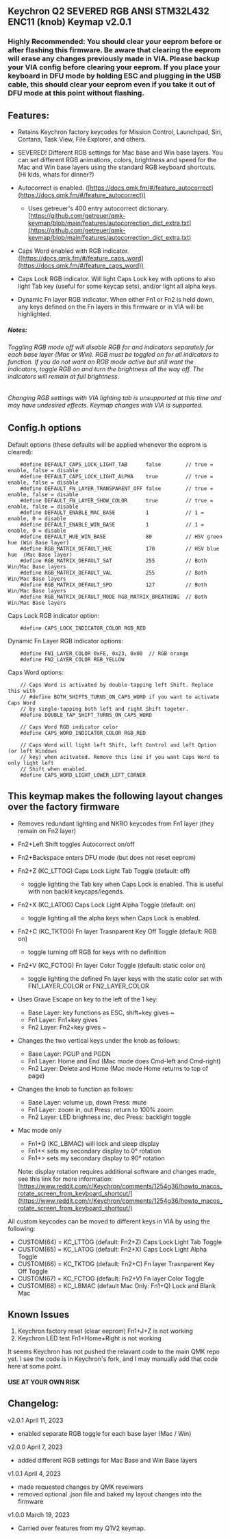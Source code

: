 ## Keychron Q2 SEVERED RGB ANSI STM32L432 ENC11 (knob) Keymap v2.0.1

### Highly Recommended: You should clear your eeprom before or after flashing this firmware. Be aware that clearing the eeprom will erase any changes previously made in VIA. Please backup your VIA config before clearing your eeprom. If you place your keyboard in DFU mode by holding ESC and plugging in the USB cable, this should clear your eeprom even if you take it out of DFU mode at this point without flashing.

## Features:
- Retains Keychron factory keycodes for Mission Control, Launchpad, Siri, Cortana, Task View, File Explorer, and others.

- SEVERED! Different RGB settings for Mac base and Win base layers. You can set different RGB animations, colors, brightness and speed for the Mac and Win base layers using the standard RGB keyboard shortcuts. (Hi kids, whats for dinner?)

- Autocorrect is enabled. ([https://docs.qmk.fm/#/feature_autocorrect](https://docs.qmk.fm/#/feature_autocorrect))
    - Uses getreuer's 400 entry autocorrect dictionary.   
    [https://github.com/getreuer/qmk-keymap/blob/main/features/autocorrection_dict_extra.txt](https://github.com/getreuer/qmk-keymap/blob/main/features/autocorrection_dict_extra.txt)

- Caps Word enabled with RGB indicator. ([https://docs.qmk.fm/#/feature_caps_word](https://docs.qmk.fm/#/feature_caps_word))

- Caps Lock RGB indicator. Will light Caps Lock key with options to also light Tab key (useful for some keycap sets), and/or light all alpha keys.

- Dynamic Fn layer RGB indicator. When either Fn1 or Fn2 is held down, any keys defined on the Fn layers in this firmware or in VIA will be highlighted.

##### Notes:   

###### Toggling RGB mode off will disable RGB for and indicators separately for each base layer (Mac or Win). RGB must be toggled on for all indicators to function. If you do not want an RGB mode active but still want the indicators, toggle RGB on and turn the brightness all the way off. The indicators will remain at full brightness.
###### Changing RGB settings with VIA lighting tab is unsupported at this time and may have undesired effects. Keymap changes with VIA is supported.

## Config.h options

Default options (these defaults will be applied whenever the eeprom is cleared):

```
    #define DEFAULT_CAPS_LOCK_LIGHT_TAB      false        // true = enable, false = disable
    #define DEFAULT_CAPS_LOCK_LIGHT_ALPHA    true         // true = enable, false = disable
    #define DEFAULT_FN_LAYER_TRANSPARENT_OFF false        // true = enable, false = disable
    #define DEFAULT_FN_LAYER_SHOW_COLOR      true         // true = enable, false = disable
    #define DEFAULT_ENABLE_MAC_BASE          1            // 1 = enable, 0 = disable
    #define DEFAULT_ENABLE_WIN_BASE          1            // 1 = enable, 0 = disable
    #define DEFAULT_HUE_WIN_BASE             80           // HSV green hue (Win Base layer)
    #define RGB_MATRIX_DEFAULT_HUE           170          // HSV blue hue  (Mac Base layer)
    #define RGB_MATRIX_DEFAULT_SAT           255          // Both Win/Mac Base layers
    #define RGB_MATRIX_DEFAULT_VAL           255          // Both Win/Mac Base layers
    #define RGB_MATRIX_DEFAULT_SPD           127          // Both Win/Mac Base layers
    #define RGB_MATRIX_DEFAULT_MODE RGB_MATRIX_BREATHING  // Both Win/Mac Base layers
```   

Caps Lock RGB indicator option:

```
    #define CAPS_LOCK_INDICATOR_COLOR RGB_RED
```

Dynamic Fn Layer RGB indicator options:

```
    #define FN1_LAYER_COLOR 0xFE, 0x23, 0x00  // RGB orange
    #define FN2_LAYER_COLOR RGB_YELLOW
```

Caps Word options:

```
    // Caps Word is activated by double-tapping left Shift. Replace this with 
    // #define BOTH_SHIFTS_TURNS_ON_CAPS_WORD if you want to activate Caps Word 
    // by single-tapping both left and right Shift togeter. 
    #define DOUBLE_TAP_SHIFT_TURNS_ON_CAPS_WORD

    // Caps Word RGB indicator color
    #define CAPS_WORD_INDICATOR_COLOR RGB_RED

    // Caps Word will light left Shift, left Control and left Option (or left Windows
    // key) when acitvated. Remove this line if you want Caps Word to only light left
    // Shift when enabled.
    #define CAPS_WORD_LIGHT_LOWER_LEFT_CORNER
```

## This keymap makes the following layout changes over the factory firmware

- Removes redundant lighting and NKRO keycodes from Fn1 layer (they remain on Fn2 layer)
- Fn2+Left Shift toggles Autocorrect on/off
- Fn2+Backspace enters DFU mode (but does not reset eeprom)
- Fn2+Z (KC_LTTOG) Caps Lock Light Tab Toggle (default: off)
    - toggle lighting the Tab key when Caps Lock is enabled. This is useful with non backlit keycaps/legends. 
- Fn2+X (KC_LATOG) Caps Lock Light Alpha Toggle (default: on)
    - toggle lighting all the alpha keys when Caps Lock is enabled. 
- Fn2+C (KC_TKTOG) Fn layer Trasnparent Key Off Toggle (default: RGB on)
    - toggle turning off RGB for keys with no definition 
- Fn2+V (KC_FCTOG) Fn layer Color Toggle (default: static color on)
    - toggle lighting the defined Fn layer keys with the static color set with FN1_LAYER_COLOR or FN2_LAYER_COLOR 

- Uses Grave Escape on key to the left of the 1 key:
    - Base Layer: key functions as ESC, shift+key gives ~
    - Fn1 Layer: Fn1+key gives `
    - Fn2 Layer: Fn2+key gives ~

- Changes the two vertical keys under the knob as follows:
    - Base Layer: PGUP and PGDN
    - Fn1 Layer: Home and End (Mac mode does Cmd-left and Cmd-right)
    - Fn2 Layer: Delete and Home (Mac mode Home returns to top of page)

- Changes the knob to function as follows:
    - Base Layer: volume up, down Press: mute
    - Fn1 Layer:  zoom in, out Press: return to 100% zoom
    - Fn2 Layer:  LED brighness inc, dec Press: backlight toggle

- Mac mode only
    - Fn1+Q (KC_LBMAC) will lock and sleep display
    - Fn1+< sets my secondary display to 0° rotation
    - Fn1+> sets my secondary display to 90° rotation
    
    Note: display rotation requires additional software and changes made, see this link for more information:   
    [https://www.reddit.com/r/Keychron/comments/1254g36/howto_macos_rotate_screen_from_keyboard_shortcut/](https://www.reddit.com/r/Keychron/comments/1254g36/howto_macos_rotate_screen_from_keyboard_shortcut/)

All custom keycodes can be moved to different keys in VIA by using the following:
- CUSTOM(64) = KC_LTTOG (default: Fn2+Z) Caps Lock Light Tab Toggle
- CUSTOM(65) = KC_LATOG (default: Fn2+X) Caps Lock Light Alpha Toggle
- CUSTOM(66) = KC_TKTOG (default: Fn2+C) Fn layer Trasnparent Key Off Toggle
- CUSTOM(67) = KC_FCTOG (default: Fn2+V) Fn layer Color Toggle
- CUSTOM(68) = KC_LBMAC (default Mac Only: Fn1+Q) Lock and Blank Mac

## Known Issues

1. Keychron factory reset (clear eeprom) Fn1+J+Z is not working
2. Keychron LED test Fn1+Home+Right is not working

It seems Keychron has not pushed the relavant code to the main QMK repo yet. I see the code is in Keychron's fork, and I may manually add that code here at some point.


#### USE AT YOUR OWN RISK

## Changelog:

v2.0.1  April 11, 2023
- enabled separate RGB toggle for each base layer (Mac / Win)

v2.0.0  April 7, 2023
- added different RGB settings for Mac Base and Win Base layers

v1.0.1  April 4, 2023
- made requested changes by QMK reveiwers
- removed optional .json file and baked my layout changes into the firmware

v1.0.0  March 19, 2023
- Carried over features from my Q1V2 keymap.
